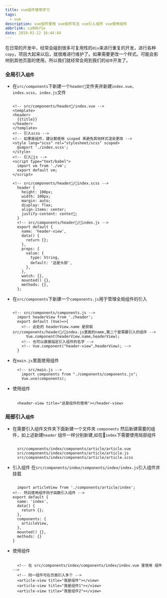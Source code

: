 ```yaml
---
title: vue组件使用学习
tags:
  - vue
description: vue组件使用 vue组件写法 vue引入组件 vue使用组件 
abbrlink: ca90b71e
date: 2019-01-22 16:44:44
---
```

  在日常的开发中，经常会碰到很多可复用性的`div`来进行重复的开发，进行各种`copy`，项目大起来以后，就很难进行维护了。如果需要更改一个样式。可能会影响到其他页面的使用。所以我们就经常会用到我们的`组件`开发了。
  <!-- more -->
### 全局引入`组件`
  - 在`src/components`下新建一个`header`文件夹并新建`index.vue`、`index.scss`、`index.js`文件
      ```

      <!-- src/components/header/index.vue -->
      <template>
      <header>
        {{title}}
      </header>
      </template>
      <!-- 引入scss -->
      <!-- 如果是组件，建议都使用 scoped 来避免其他样式渲染更改 -->
      <style lang="scss" rel="stylesheet/scss" scoped>
        @import './index.scss';
      </style>
      <!-- 引入js -->
      <script type="text/babel">
        import vm from './vm';
        export default vm;
      </script>

      <!-- src/components/header/index.scss -->
        header {
          height: 100px;
          width: 100px;
          margin: auto;
          display: flex;
          align-items: center;
          justify-content: center;
        }
        <!-- src/components/header/index.js -->
        export default {
          name: 'header-view',
          data() {
            return {};
          },
          props: {
            value: {
              type: String,
              default: '这是头部',
            },
          },
          watch: {},
          mounted() {},
          methods: {},
        };

      ```
  - 在`src/components`下新建一个`components.js`用于管理全局组件的引入
    ```

    <!-- src/components/components.js -->
      import headerView from './header';
      export default (Vue)=>{
        <!-- 此处的 headerView.name 是获取 src/components/header/index.js里面的name,第二个是需要引入的组件 -->
          Vue.component(headerView.name,headerView);
        <!-- 也可以直接指定引入组件的名字 -->
        <!-- Vue.component("header-view",headerView); -->
      }

    ```
  - 在`main.js`里面使用组件
    ```
      <!-- src/main.js -->
        import components from "./components/components.js";
        Vue.use(components);
    ```
  - 使用组件
    ```

      <header-view title="这是组件的使用"></header-view>

    ```
### 局部引入`组件`
  - 在需要引入组件文件夹下面新建一个文件夹 `components` 然后新建需要的组件，如上述新建`header` 组件一样分别新建,如在`index`下需要使用局部组件
    ```

      src/components/index/components/article/article.vue
      src/components/index/components/article/article.js
      src/components/index/components/article/article.scss

    ```
  - 引入组件
    在`src/components/index/components/index/index.js`引入组件并挂载
    ```

      import articleView from './components/article/index';
    <!-- 然后使用组件钩子函数引入组件 -->
    export default {
      name: 'index',
      data() {
        return {};
      },
      components: {
        articleView,
      },
      mounted() {},
      methods: {}
    }
    ```
  - 使用组件
    ```

      <!-- 在 src/components/index/components/index/index.vue 里使用 组件 -->
      <!-- 同一组件可在页面引入多个 -->
      <article-view title="我是组件"></view>
      <article-view title="我是组件1"></view>
      <article-view title="我是组件2"></view>
      
    ```